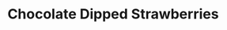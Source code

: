 ---
title: Chocolate Dipped Strawberries
id: 002
price: 100
tags:
  - Valentines Day
  - February
  - Cooking
  - Grocery
start_date: 2019-02-01 00:00:00
stop_date: 2019-02-14 00:00:00
youtube_video_id: gDxMnV40d98
---